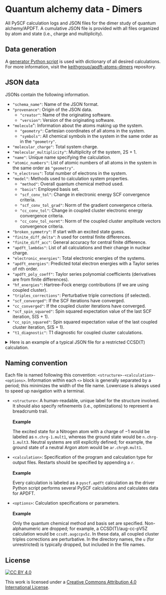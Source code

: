# Quantum alchemy data - Dimers

All PySCF calculation logs and JSON files for the dimer study of quantum alchemy/APDFT.
A cumulative JSON file is provided with all files organized by atom and state (i.e., charge and multiplicity).

## Data generation

A [generator Python script](https://github.com/keithgroup/apdft-atoms-dimers/blob/main/scripts/pyscf-calc-generator/generate-pyscf.apdft-calculations.py) is used with dictionary of all desired calculations.
For more information, visit the [keithgroup/apdft-atoms-dimers](https://github.com/keithgroup/apdft-atoms-dimers) repository.

## JSON data

JSONs contain the following information.

- `"schema_name"`: Name of the JSON format.
- `"provenance"`: Origin of the JSON data.
    - `"creator"`: Name of the originating software.
    - `"version"`: Version of the originating software.
- `"molecule`": Information about the atoms making up the system.
    - `"geometry"`: Cartesian coordinates of all atoms in the system.
    - `"symbols"`: All chemical symbols in the system in the same order as in the `"geometry"`.
- `"molecular_charge"`: Total system charge.
- `"molecular_multiplicity"`: Multiplicity of the system, 2S + 1.
- `"name"`: Unique name specifying the calculation.
- `"atomic_numbers"`: List of atomic numbers of all atoms in the system in the same order as `"geometry"`.
- `"n_electrons"`: Total number of electrons in the system.
- `"model"`: Methods used to calculation system properties.
    - `"method"`: Overall quantum chemical method used.
    - `"basis"`: Employed basis set.
    - `"scf_conv_tol"`: Change in electronic energy SCF convergence criteria.
    - `"scf_conv_tol_grad"`: Norm of the gradient convergence criteria.
    - `"cc_conv_tol"`: Change in coupled cluster electronic energy convergence criteria.
    - `"cc_conv_tol_normt"`: Norm of the coupled cluster amplitude vectors convergence criteria.
- `"broken_symmetry"`: If start with an excited state guess.
- `"finite_diff_delta"`: $h$ used for central finite differences.
- `"finite_diff_acc"`: General accuracy for central finite difference.
- `"apdft_lambdas"`: List of all calculations and their change in nuclear charge.
- `"electronic_energies"`: Total electronic energies of the systems.
- `"apdft_energies"`: Predicted total electron energies with a Taylor series of nth order.
- `"apdft_poly_coeff"`: Taylor series polynomial coefficients (derivatives are from finite differences).
- `"hf_energies"`: Hartree&ndash;Fock energy contributions (if we are using coupled cluster).
- `"triples_corrections"`: Perturbative triple corrections (if selected).
- `"scf_converged"`: If the SCF iterations have converged.
- `"cc_converged"`: If the coupled cluster iterations have converged.
- `"scf_spin_squared"`: Spin squared expectation value of the last SCF iteration, S(S + 1).
- `"cc_spin_squared"`: Spin squared expectation value of the last coupled cluster iteration, S(S + 1).
- `"t1_diagnostic"`: T1 diagnostic for coupled cluster calculations.

<details>
<summary>Here is an example of a typical JSON file for a restricted CCSD(T) calculation.</summary>

```json
{
    "schema_name": "pyscf_apdft_output",
    "provenance": {
        "creator": "PySCF",
        "version": "1.7.6"
    },
    "molecule": {
        "geometry": [[0.0, 0.0, 0.0], [1.0, 0.0, 0.0]],
        "symbols": [ "C", "H" ]
    },
    "molecular_charge": 1,
    "molecular_multiplicity": 1,
    "name": "c.h.chrg1.mult1.sep1.00-pyscf-ccsdt.ccpv5z",
    "atomic_numbers": [ 6, 1 ],
    "n_electrons": 6,
    "model": {
        "method": "CCSD(T)",
        "basis": "cc-pV5Z",
        "scf_conv_tol": 1e-09,
        "scf_conv_tol_grad": 1e-06,
        "cc_conv_tol": 1e-05,
        "cc_conv_tol_normt": 1e-07
    },
    "broken_symmetry": false,
    "finite_diff_delta": 0.01,
    "finite_diff_acc": 2,
    "apdft_lambdas": [-2.0, -1.75, -1.5, -1.25, -1.0, -0.75, -0.5, -0.25, -0.02, -0.01, 0.0, 0.01, 0.02, 0.25, 0.5, 0.75, 1.0],
    "electronic_energies": [-15.168011627351744, -17.437652214354884, -19.871649392713696, -22.472909760910394, -25.243713749492237, -28.185775141987605, -31.30046405063705, -34.589032292721846, -37.769158718628724, -37.91080265134425, -38.0527287122824, -38.194936980292034, -38.33742753403346, -41.69279835543476, -45.51040751530531, -49.50653347347145, -53.681841227320525],
    "apdft_energies": {
        "0": [-38.052728712282445, -38.052728712282445, -38.052728712282445, -38.052728712282445, -38.052728712282445, -38.052728712282445, -38.052728712282445, -38.052728712282445, -38.052728712282445, -38.052728712282445, -38.052728712282445, -38.052728712282445, -38.052728712282445, -38.052728712282445, -38.052728712282445, -38.052728712282445, -38.052728712282445],
        "1": [-9.639295817503822, -13.19097492935115, -16.742654041198477, -20.294333153045805, -23.846012264893133, -27.39769137674046, -30.94937048858779, -34.50104960043512, -37.76859438333466, -37.91066154780855, -38.052728712282445, -38.19479587675634, -38.33686304123023, -41.60440782412977, -45.1560869359771, -48.70776604782443, -52.259445159671756],
        "2": [-15.283437245369, -17.512270710060427, -19.91748359437264, -22.49907589830564, -25.257047621859428, -28.191398765034002, -31.302129327829363, -34.58923931024551, -37.769158797477445, -37.91080265134425, -38.052728712282445, -38.194936980292034, -38.33742745537302, -41.692597533940166, -45.508845775218674, -49.50147343611797, -53.67048051663805],
        "3": [-15.178431136671875, -17.441924820835595, -19.87318414226604, -22.473439641299507, -25.243921858272287, -28.185861333520677, -31.30048860738097, -34.58903422018946, -37.769158692471336, -37.910802638218485, -38.052728712282445, -38.1949369934178, -38.337427560379126, -41.692802623996215, -45.51048649566707, -49.507010867631294, -53.68360628022519],
        "4": [-15.165878215006781, -17.434566528619314, -19.869212319395444, -22.47152421746145, -25.243137300668216, -28.185613094591265, -31.300439572530717, -34.58903115551132, -37.769158692345805, -37.91080263821064, -38.052728712282445, -38.194936993409954, -38.337427560253595, -41.692799559318075, -45.51043746081681, -49.50676262870188, -53.68282172262112]
    },
    "apdft_poly_coeff": [ -38.052728712282445, -14.206716447389311, -1.4110353569662948, -0.01312576358714068, 0.000784557604068444 ],
    "hf_energies": [-15.039397542797753, -17.306196946924697, -19.737151429446005, -22.33531689869329, -25.10306490226627, -28.042151890664666, -31.153962053106543, -34.43975796926096, -37.61745025305918, -37.758991404930605, -37.90081496635595, -38.04292101965761, -38.18530964699626, -41.53842403217207, -45.353806396989455, -49.34798452680033, -53.5216388132588],
    "triples_corrections": [-0.0023661770818066406, -0.002436591869254029, -0.0025221436893826266, -0.0026078797235260425, -0.0026825528418877014, -0.00274280659433309, -0.002790309777751178, -0.0028274750394940026, -0.0028536473448671044, -0.0028546165697939012, -0.0028555718050823236, -0.002856513055472478, -0.002857440325737153, -0.002874928905159725, -0.0028858628597366407, -0.002889514215818352, -0.002888325121872548],
    "scf_converged": [true, true, true, true, true, true, true, true, true, true, true, true, true, true, true, true, true],
    "cc_converged": [true, true, true, true, true, true, true, true, true, true, true, true, true, true, true, true, true],
    "t1_diagnostic": [0.018119050921357415, 0.015978960043895925, 0.014191612668712038, 0.012705161238841719, 0.011449031767649684, 0.01039494390889384, 0.009528368157857136, 0.00881696695589493, 0.00826086273579403, 0.008238268808428295, 0.008215785680011089, 0.008193410988157634, 0.00817114240042732, 0.007683329542885144, 0.007188483963259352, 0.006709734936384963, 0.006233299357290182]
}
```

</details>

## Naming convention

Each file is named following this convention: `<structure>-<calculation>-<options>`.
Information within each `<>` block is generally separated by a period; this minimizes the width of the file name.
Lowercase is always used to speed up navigation with a terminal.

- `<structure>`: A human-readable, unique label for the structure involved.
    It should also specify refinements (i.e., optimizations) to represent a breadcrumb trail.
    <br><br>
    **Example**

    The excited state for a Nitrogen atom with a charge of $-1$ would be labeled as `n.chrg-1.mult1`, whereas the ground state would be `n.chrg-1.mult3`.
    Neutral systems are still explicitly defined; for example, the ground state of a neutral Argon atom would be `ar.chrg0.mult1`.

- `<calculation>`: Specification of the program and calculation type for output files.
    Restarts should be specified by appending a `r`.
    <br><br>
    **Example**

    Every calculation is labeled as a `pyscf.apdft` calculation as the driver Python script performs several PySCF calculations and calculates data for APDFT.

- `<options>`: Calculation specifications or parameters.
    <br><br>
    **Example**

    Only the quantum chemical method and basis set are specified.
    Non-alphanumeric are dropped; for example, a CCSD(T)/aug-cc-pV5Z calculation would be `ccsdt.augccpv5z`.
    In these data, all coupled cluster triples corrections are perturbative.
    In the directory names, the `u` (for unrestricted) is typically dropped, but included in the file names.

## License

[![CC BY 4.0][cc-by-shield]][cc-by]

This work is licensed under a
[Creative Commons Attribution 4.0 International License][cc-by].

[cc-by]: http://creativecommons.org/licenses/by/4.0/
[cc-by-shield]: https://img.shields.io/badge/License-CC%20BY%204.0-lightgrey.svg
